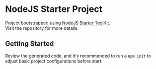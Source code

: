 # NodeJS Starter Project

Project bootstrapped using [NodeJS Starter ToolKit](https://github.com/vitorsalgado/nodejs-boilerplate).  
Visit the repository for more details.

## Getting Started

Review the generated code, and it's recommended to run a `npm init` to adjust basic project configurations before start.
